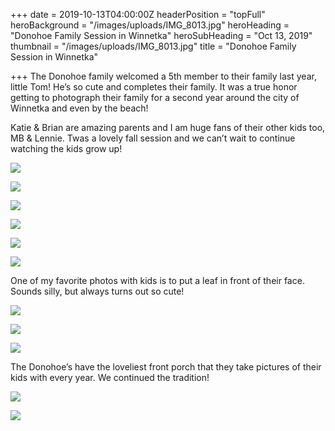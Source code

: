 +++
date = 2019-10-13T04:00:00Z
headerPosition = "topFull"
heroBackground = "/images/uploads/IMG_8013.jpg"
heroHeading = "Donohoe Family Session in Winnetka"
heroSubHeading = "Oct 13, 2019"
thumbnail = "/images/uploads/IMG_8013.jpg"
title = "Donohoe Family Session in Winnetka"

+++
The Donohoe family welcomed a 5th member to their family last year, little Tom! He’s so cute and completes their family. It was a true honor getting to photograph their family for a second year around the city of Winnetka and even by the beach!

Katie & Brian are amazing parents and I am huge fans of their other kids too, MB & Lennie. Twas a lovely fall session and we can’t wait to continue watching the kids grow up!

![](/images/uploads/IMG_8013.jpg)

![](/images/uploads/IMG_7993.jpg)

![](/images/uploads/IMG_8004.jpg)

![](/images/uploads/d1.jpg)

![](/images/uploads/IMG_8031.jpg)

![](/images/uploads/d2.jpg)

One of my favorite photos with kids is to put a leaf in front of their face. Sounds silly, but always turns out so cute!

![](/images/uploads/IMG_8058.jpg)

![](/images/uploads/IMG_8055.jpg)

![](/images/uploads/IMG_8059.jpg)

The Donohoe’s have the loveliest front porch that they take pictures of their kids with every year. We continued the tradition!

![](/images/uploads/IMG_8116.jpg)

![](/images/uploads/IMG_8133.jpg)